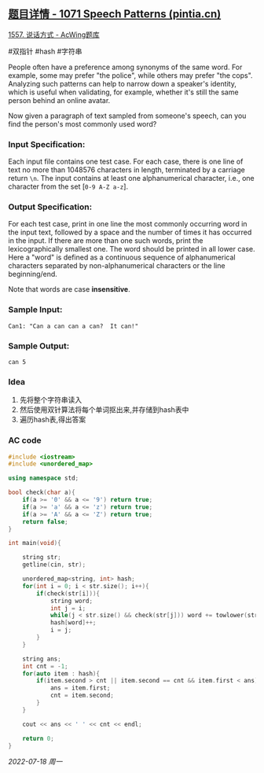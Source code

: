 ## [题目详情 - 1071 Speech Patterns (pintia.cn)](https://pintia.cn/problem-sets/994805342720868352/problems/994805398257647616)

[1557. 说话方式 - AcWing题库](https://www.acwing.com/problem/content/1559/)

#双指针 #hash #字符串

People often have a preference among synonyms of the same word. For example, some may prefer "the police", while others may prefer "the cops". Analyzing such patterns can help to narrow down a speaker's identity, which is useful when validating, for example, whether it's still the same person behind an online avatar.

Now given a paragraph of text sampled from someone's speech, can you find the person's most commonly used word?

### Input Specification:

Each input file contains one test case. For each case, there is one line of text no more than 1048576 characters in length, terminated by a carriage return `\n`. The input contains at least one alphanumerical character, i.e., one character from the set [`0-9 A-Z a-z`].

### Output Specification:

For each test case, print in one line the most commonly occurring word in the input text, followed by a space and the number of times it has occurred in the input. If there are more than one such words, print the lexicographically smallest one. The word should be printed in all lower case. Here a "word" is defined as a continuous sequence of alphanumerical characters separated by non-alphanumerical characters or the line beginning/end.

Note that words are case **insensitive**.

### Sample Input:

```in
Can1: "Can a can can a can?  It can!"
```

### Sample Output:

```out
can 5
```

### Idea

1. 先将整个字符串读入
2. 然后使用双针算法将每个单词抠出来,并存储到hash表中
3. 遍历hash表,得出答案

### AC code

```cpp
#include <iostream>
#include <unordered_map>

using namespace std;

bool check(char a){
    if(a >= '0' && a <= '9') return true;
    if(a >= 'a' && a <= 'z') return true;
    if(a >= 'A' && a <= 'Z') return true;
    return false;
}

int main(void){

    string str;
    getline(cin, str);

    unordered_map<string, int> hash;
    for(int i = 0; i < str.size(); i++){
        if(check(str[i])){
            string word;
            int j = i;
            while(j < str.size() && check(str[j])) word += towlower(str[j++]);
            hash[word]++;
            i = j;
        }
    }

    string ans;
    int cnt = -1;
    for(auto item : hash){
        if(item.second > cnt || item.second == cnt && item.first < ans){
            ans = item.first;
            cnt = item.second;
        }
    }

    cout << ans << ' ' << cnt << endl;

    return 0;
}
```


*2022-07-18 周一*